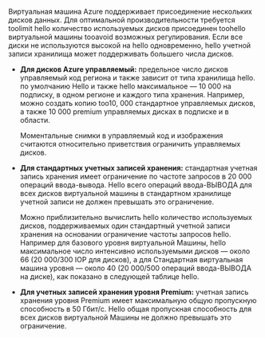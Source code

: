Виртуальная машина Azure поддерживает присоединение нескольких дисков данных. Для оптимальной производительности требуется toolimit hello количество используемых дисков присоединен toohello виртуальной машины tooavoid возможных регулирования. Если все диски не используются высокой на hello одновременно, hello учетной записи хранилища может поддерживать большего числа дисков.

* **Для дисков Azure управляемый:** предельное число дисков управляемый код региона и также зависит от типа хранилища hello. по умолчанию Hello и также hello максимальное — 10 000 на подписку, в одном регионе и каждого типа хранения. Например, можно создать копию too10, 000 стандартное управляемых дисков, а также 10 000 premium управляемых дисках в подписке и в области. 

    Моментальные снимки в управляемый код и изображения считаются относительно приветствия ограничить управляемых дисков.

* **Для стандартных учетных записей хранения:** стандартная учетная запись хранения имеет ограничение по частоте запросов в 20 000 операций ввода-вывода. Hello всего операций ввода-ВЫВОДА для всех дисков виртуальной машины в стандартном хранилище учетной записи не должен превышать это ограничение.
  
    Можно приблизительно вычислить hello количество используемых дисков, поддерживаемых один стандартный учетной записи хранения на основании ограничение частоты запросов hello. Например для базового уровня виртуальной Машины, hello максимальное число интенсивно используемыми дисков — около 66 (20 000/300 IOP для дисков), а для Стандартная виртуальная машина уровня — около 40 (20 000/500 операций ввода-ВЫВОДА на диске), как показано в следующей таблице hello. 
* **Для учетных записей хранения уровня Premium:** учетная запись хранения уровня Premium имеет максимальную общую пропускную способность в 50 Гбит/с. Hello общая пропускная способность для всех дисков виртуальной Машины не должно превышать это ограничение.

